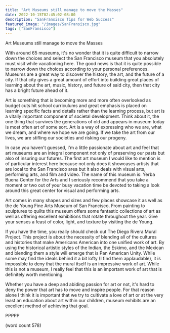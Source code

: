 ```yaml
---
title: "Art Museums still manage to move the Masses"
date: 2022-10-15T02:45:02-08:00
description: "SanFransisco Tips for Web Success"
featured_image: "/images/SanFransisco.jpg"
tags: ["SanFransisco"]
---
```


Art Museums still manage to move the Masses

With around 65 museums, it's no wonder that it is quite difficult to narrow down the choices and select the San Francisco museum that you absolutely must visit while vacationing here. The good news is that it is quite possible to narrow down the choices according to your personal preferences. Museums are a great way to discover the history, the art, and the future of a city. If that city gives a great amount of effort into building great places of learning about the art, music, history, and future of said city, then that city has a bright future ahead of it.

Art is something that is becoming more and more often overlooked as budget cuts hit school curriculums and great emphasis is placed on learning specific facts and details rather than the learning process, but art is a vitally important component of societal development. Think about it, the one thing that survives the generations of old and appears in museum today is most often art of some sort. Art is a way of expressing who we are, what we dream, and where we hope we are going. If we take the art from our lives, we are stifling our societies and risking our progeny.

In case you haven't guessed, I'm a little passionate about art and feel that art museums are an integral component not only of preserving our pasts but also of insuring our futures. The first art museum I would like to mention is of particular interest here because not only does it showcases artists that are local to the San Francisco area but it also deals with visual arts, performing arts, and film and video. The name of this museum is: Yerba Buena Center for the Arts and I seriously recommend that you take a moment or two out of your busy vacation time be devoted to taking a look around this great center for visual and performing arts.   

Art comes in many shapes and sizes and few places showcase it as well as the de Young Fine Arts Museum of San Francisco. From painting to sculptures to quilts this museum offers some fantastic collections of art as well as offering excellent exhibitions that rotate throughout the year. Give your senses a feast of color, light, and texture by visiting the de Young.

If you have the time, you really should check out The Diego Rivera Mural Project. This project is about the necessity of blending all of the cultures and histories that make Americans American into one unified work of art. By using the historical artistic styles of the Indian, the Eskimo, and the Mexican and blending them a style will emerge that is Pan American Unity. While some may find the ideals behind it a bit lofty (I find them applaudable), it is impossible to deny that the mural itself is an impressive work of art. While this is not a museum, I really feel that this is an important work of art that is definitely worth mentioning. 

Whether you have a deep and abiding passion for art or not, it's hard to deny the power that art has to move and inspire people. For that reason alone I think it is important that we try to cultivate a love of art or at the very least an education about art within our children, museum exhibits are an excellent method of achieving that goal.

PPPPP

(word count 578)

